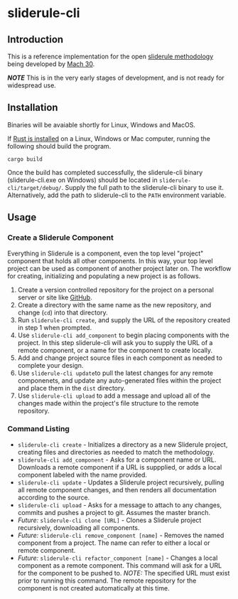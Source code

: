 # sliderule-cli

## Introduction
This is a reference implementation for the open [sliderule methodology](https://github.com/Mach30/sliderule) being developed by [Mach 30](http://mach30.org/).

***NOTE*** This is in the very early stages of development, and is not ready for widespread use.

## Installation

Binaries will be avaiable shortly for Linux, Windows and MacOS.

If [Rust is installed](https://www.rust-lang.org/en-US/install.html) on a Linux, Windows or Mac computer, running the following should build the program.
```
cargo build
```
Once the build has completed successfully, the sliderule-cli binary (sliderule-cli.exe on Windows) should be located in `sliderule-cli/target/debug/`. Supply the full path to the sliderule-cli binary to use it. Alternatively, add the path to sliderule-cli to the `PATH` environment variable.

## Usage

### Create a Sliderule Component

Everything in Sliderule is a component, even the top level "project" component that holds all other components. In this way, your top level project can be used as component of another project later on. The workflow for creating, initializing and populating a new project is as follows.

1. Create a version controlled repository for the project on a personal server or site like [GitHub](https://github.com).
2. Create a directory with the same name as the new repository, and change (`cd`) into that directory.
3. Run `sliderule-cli create`, and supply the URL of the repository created in step 1 when prompted.
4. Use `sliderule-cli add_component` to begin placing components with the project. In this step sliderule-cli will ask you to supply the URL of a remote component, or a name for the component to create locally.
5. Add and change project source files in each component as needed to complete your design.
6. Use `sliderule-cli update`to pull the latest changes for any remote componenets, and update any auto-generated files within the project and place them in the `dist` directory.
7. Use `sliderule-cli upload` to add a message and upload all of the changes made within the project's file structure to the remote repository.

### Command Listing
- `sliderule-cli create` - Initializes a directory as a new Sliderule project, creating files and directories as needed to match the methodology.
- `sliderule-cli add_component` - Asks for a component name or URL. Downloads a remote component if a URL is suppplied, or adds a local component labeled with the name provided.
- `sliderule-cli update` - Updates a Sliderule project recursively, pulling all remote component changes, and then renders all documentation according to the source.
- `sliderule-cli upload` - Asks for a message to attach to any changes, commits and pushes a project to git. Assumes the master branch.
- _Future:_ `sliderule-cli clone [URL]` - Clones a Sliderule project recursively, downloading all components.
- _Future:_ `sliderule-cli remove_component [name]` - Removes the named component from a project. The name can refer to either a local or remote component.
- _Future:_ `sliderule-cli refactor_component [name]` - Changes a local component as a remote component. This command will ask for a URL for the component to be pushed to. *NOTE:* The specified URL must exist prior to running this command. The remote repository for the component is not created automatically at this time.
